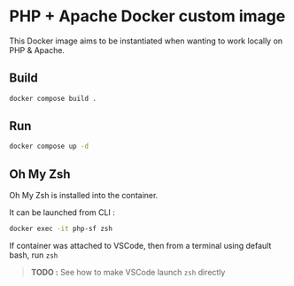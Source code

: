 # PHP + Apache Docker custom image

This Docker image aims to be instantiated when wanting to work locally on PHP & Apache.

## Build

```bash
docker compose build .
```

## Run

```bash
docker compose up -d
```

## Oh My Zsh

Oh My Zsh is installed into the container.

It can be launched from CLI :

```bash
docker exec -it php-sf zsh
```

If container was attached to VSCode, then from a terminal using default bash, run `zsh`

> **TODO :** See how to make VSCode launch `zsh` directly

